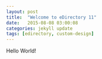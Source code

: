 ```yaml
---
layout: post
title:  "Welcome to eDirectory 11"
date:   2015-08-08 03:00:08
categories: jekyll update
tags: [edirectory, custom-design]
---
```

Hello World! 